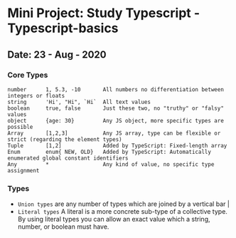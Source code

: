 # Mini Project: Study Typescript - Typescript-basics

## Date: 23 - Aug - 2020

### Core Types

```
number      1, 5.3, -10       All numbers no differentiation between integers or floats
string      'Hi', "Hi", `Hi`  All text values
boolean     true, false       Just these two, no "truthy" or "falsy" values
object      {age: 30}         Any JS object, more specific types are possible
Array       [1,2,3]           Any JS array, type can be flexible or strict (regarding the element types)
Tuple       [1,2]             Added by TypeScript: Fixed-length array
Enum        enum{ NEW, OLD}   Added by TypeScript: Automatically enumerated global constant identifiers
Any         *                 Any kind of value, no specific type assignment
```

### Types

- `Union types` are any number of types which are joined by a vertical bar |
- `Literal types` A literal is a more concrete sub-type of a collective type. By using literal types you can allow an exact value which a string, number, or boolean must have.
